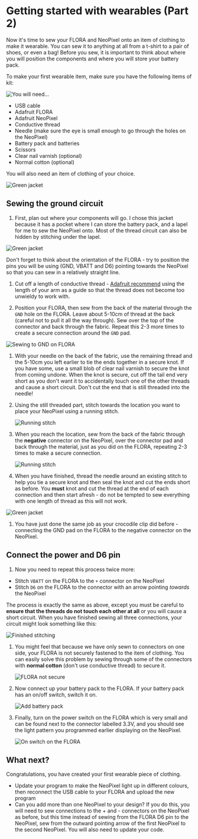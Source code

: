 # Getting started with wearables (Part 2)

Now it's time to sew your FLORA and NeoPixel onto an item of clothing to make it wearable. You can sew it to anything at all from a t-shirt to a pair of shoes, or even a bag! Before you sew, it is important to think about where you will position the components and where you will store your battery pack.

To make your first wearable item, make sure you have the following items of kit:

![You will need...](images/you-will-need.png)

- USB cable
- Adafruit FLORA
- Adafruit NeoPixel
- Conductive thread
- Needle (make sure the eye is small enough to go through the holes on the NeoPixel)
- Battery pack and batteries
- Scissors
- Clear nail varnish (optional)
- Normal cotton (optional)

You will also need an item of clothing of your choice.

![Green jacket](images/jacket.png)

## Sewing the ground circuit

1. First, plan out where your components will go. I chose this jacket because it has a pocket where I can store the battery pack, and a lapel for me to sew the NeoPixel onto. Most of the thread circuit can also be hidden by stitching under the lapel.

  ![Green jacket](images/positioning.png)

  Don't forget to think about the orientation of the FLORA - try to position the pins you will be using (GND, VBATT and D6) pointing towards the NeoPixel so that you can sew in a relatively straight line.

1. Cut off a length of conductive thread - [Adafruit recommend](https://learn.adafruit.com/conductive-thread/prep-thread-and-fabric) using the length of your arm as a guide so that the thread does not become too unwieldy to work with.

1. Position your FLORA, then sew from the back of the material through the `GND` hole on the FLORA. Leave about 5-10cm of thread at the back (careful not to pull it all the way through). Sew over the top of the connector and back through the fabric. Repeat this 2-3 more times to create a secure connection around the `GND` pad.

  ![Sewing to GND on FLORA](images/sew-ground-1.png)

1. With your needle on the back of the fabric, use the remaining thread and the 5-10cm you left earlier to tie the ends together in a secure knot. If you have some, use a small blob of clear nail varnish to secure the knot from coming undone. When the knot is secure, cut off the tail end very short as you don't want it to accidentally touch one of the other threads and cause a short circuit. Don't cut the end that is still threaded into the needle!

1. Using the still threaded part, stitch towards the location you want to place your NeoPixel using a running stitch.

    ![Running stitch](images/sew-ground-2.png)

1. When you reach the location, sew from the back of the fabric through the **negative** connector on the NeoPixel, over the connector pad and back through the material, just as you did on the FLORA, repeating 2-3 times to make a secure connection.

    ![Running stitch](images/sew-ground-3.png)

1. When you have finished, thread the needle around an existing stitch to help you tie a secure knot and then seal the knot and cut the ends short as before. You **must** knot and cut the thread at the end of each connection and then start afresh - do not be tempted to sew everything with one length of thread as this will not work.

  ![Green jacket](images/tie-knot.png)

1. You have just done the same job as your crocodile clip did before - connecting the GND pad on the FLORA to the negative connector on the NeoPixel.

## Connect the power and D6 pin

1. Now you need to repeat this process twice more:

 - Stitch `VBATT` on the FLORA to the `+` connector on the NeoPixel
 - Stitch `D6` on the FLORA to the connector with an arrow pointing *towards* the NeoPixel

 The process is exactly the same as above, except you must be careful to **ensure that the threads do not touch each other at all** or you will cause a short circuit. When you have finished sewing all three connections, your circuit might look something like this:

   ![Finished stitching](images/finished-stitching.png)

1. You might feel that because we have only sewn to connectors on one side, your FLORA is not securely fastened to the item of clothing. You can easily solve this problem by sewing through some of the connectors with **normal cotton** (don't use conductive thread) to secure it.

   ![FLORA not secure](images/flappy-flora.png)

1. Now connect up your battery pack to the FLORA. If your battery pack has an on/off switch, switch it on.

   ![Add battery pack](images/add-battery-pack.png)

1. Finally, turn on the power switch on the FLORA which is very small and can be found next to the connector labelled 3.3V, and you should see the light pattern you programmed earlier displaying on the NeoPixel.

   ![On switch on the FLORA](images/on-switch.png)

## What next?

Congratulations, you have created your first wearable piece of clothing.

- Update your program to make the NeoPixel light up in different colours, then reconnect the USB cable to your FLORA and upload the new program
- Can you add more than one NeoPixel to your design? If you do this, you will need to sew connections to the + and - connectors on the NeoPixel as before, but this time instead of sewing from the FLORA D6 pin to the NeoPixel, sew from the outward pointing arrow of the first NeoPixel to the second NeoPixel. You will also need to update your code.
